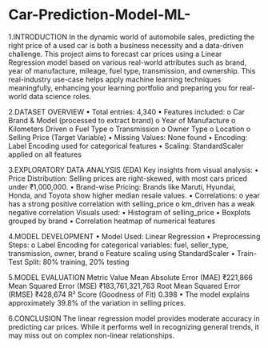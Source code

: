 # Car-Prediction-Model-ML-

1.INTRODUCTION
In the dynamic world of automobile sales, predicting the right price of a used car is both a business necessity and a data-driven challenge. This project aims to forecast car prices using a Linear Regression model based on various real-world attributes such as brand, year of manufacture, mileage, fuel type, transmission, and ownership. This real-industry use-case helps apply machine learning techniques meaningfully, enhancing your learning portfolio and preparing you for real-world data science roles.

2.DATASET OVERVIEW
• Total entries: 4,340 • Features included: o Car Brand & Model (processed to extract brand) o Year of Manufacture o Kilometers Driven o Fuel Type o Transmission o Owner Type o Location o Selling Price (Target Variable) • Missing Values: None found • Encoding: Label Encoding used for categorical features • Scaling: StandardScaler applied on all features

3.EXPLORATORY DATA ANALYSIS (EDA)
Key insights from visual analysis: • Price Distribution: Selling prices are right-skewed, with most cars priced under ₹1,000,000. • Brand-wise Pricing: Brands like Maruti, Hyundai, Honda, and Toyota show higher median resale values. • Correlations: o year has a strong positive correlation with selling_price o km_driven has a weak negative correlation Visuals used: • Histogram of selling_price • Boxplots grouped by brand • Correlation heatmap of numerical features

4.MODEL DEVELOPMENT
• Model Used: Linear Regression • Preprocessing Steps: o Label Encoding for categorical variables: fuel, seller_type, transmission, owner, brand o Feature scaling using StandardScaler • Train-Test Split: 80% training, 20% testing

5.MODEL EVALUATION
Metric Value Mean Absolute Error (MAE) ₹221,866 Mean Squared Error (MSE) ₹183,761,321,763 Root Mean Squared Error (RMSE) ₹428,674 R² Score (Goodness of Fit) 0.398 • The model explains approximately 39.8% of the variation in selling prices.

6.CONCLUSION
The linear regression model provides moderate accuracy in predicting car prices. While it performs well in recognizing general trends, it may miss out on complex non-linear relationships.
